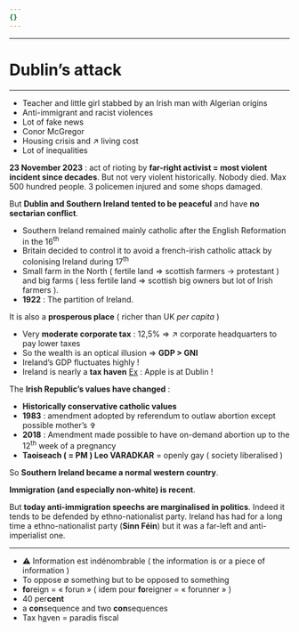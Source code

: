 ```yaml
---
{}
---
```

***
# Dublin’s attack
***
- Teacher and little girl stabbed by an Irish man with Algerian origins 
- Anti-immigrant and racist violences 
- Lot of fake news 
- Conor McGregor 
- Housing crisis and ↗ living cost 
- Lot of inequalities 

**23 November 2023** : act of rioting by **far-right activist = most violent incident since decades**. But not very violent historically. Nobody died. Max 500 hundred people. 3 policemen injured and some shops damaged. 

But **Dublin and Southern Ireland tented to be peaceful** and have **no sectarian conflict**. 
- Southern Ireland remained mainly catholic after the English Reformation in the 16<sup>th</sup> 
- Britain decided to control it to avoid a french-irish catholic attack by colonising Ireland during 17<sup>th</sup> 
- Small farm in the North ( fertile land ⇒ scottish farmers → protestant ) and big farms ( less fertile land ⇒ scottish big owners but lot of Irish farmers ). 
- **1922** : The partition of Ireland. 

It is also a **prosperous place** ( richer than UK *per capita* )
- Very **moderate corporate tax** : 12,5% ⇒ ↗ corporate headquarters to pay lower taxes 
- So the wealth is an optical illusion ⇒ **GDP > GNI** 
- Ireland’s GDP fluctuates highly ! 
- Ireland is nearly a **tax haven** <u>Ex</u> : Apple is at Dublin ! 

The **Irish Republic’s values have changed** :
- **Historically conservative catholic values**
- **1983** :  amendment adopted by referendum to outlaw abortion except possible mother’s ✞
- **2018** : Amendment made possible to have on-demand abortion up to the 12<sup>th</sup> week of a pregnancy 
- **Taoiseach ( = PM ) Leo VARADKAR** = openly gay ( society liberalised )

So **Southern Ireland became a normal western country**. 

**Immigration (and especially non-white) is recent**. 

But **today anti-immigration speechs are marginalised in politics**. Indeed it tends to be defended by ethno-nationalist party. Ireland has had for a long time a ethno-nationalist party (**Sinn Féin**) but it was a far-left and anti-imperialist one. 

***
- ⚠ Information est indénombrable ( the information is or a piece of information )
- To oppose ∅ something but to be opposed to something 
- **fo**reign = « forun » ( idem pour **fo**reigner = « forunner » )
- 40 per**cent** 
- a **con**sequence and two **con**sequences 
- Tax h<u>a</u>ven = paradis fiscal 